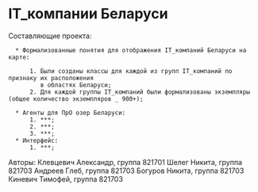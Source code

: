 # IT_компании Беларуси

Составляющие проекта:

      * Формализованные понятия для отображения IT_компаний Беларуси на карте:

          1. Были созданы классы для каждой из групп IT_компаний по признаку их расположения
             в областях Беларуси;
          2. Для каждой группы IT_компаний были формализованы экземпляры (общее количество экземпляров _ 900+);

      * Агенты для ПрО озер Беларуси:
          1. ***;
          2. ***;
          3. ***;
      * Интерфейс:
          1. ***;
    
Авторы: 
Клевцевич Александр, группа 821701
Шелег Никита, группа 821703
Андреев Глеб, группа 821703
Богуров Никита, группа 821703
Киневич Тимофей, группа 821703

